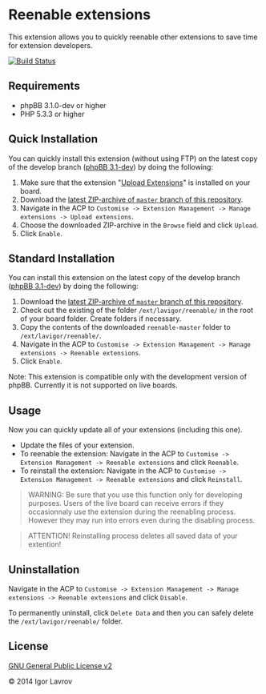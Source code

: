 Reenable extensions
===================
This extension allows you to quickly reenable other extensions to save time for extension developers.

[![Build Status](https://travis-ci.org/lavigor/reenable.svg?branch=master)](https://travis-ci.org/lavigor/reenable)

## Requirements
* phpBB 3.1.0-dev or higher
* PHP 5.3.3 or higher

## Quick Installation
You can quickly install this extension (without using FTP) on the latest copy of the develop branch ([phpBB 3.1-dev](https://github.com/phpbb/phpbb3)) by doing the following:

1. Make sure that the extension "[Upload Extensions](https://github.com/BoardTools/upload)" is installed on your board.
2. Download the [latest ZIP-archive of `master` branch of this repository](https://github.com/lavigor/reenable/archive/master.zip).
3. Navigate in the ACP to `Customise -> Extension Management -> Manage extensions -> Upload extensions`.
4. Choose the downloaded ZIP-archive in the `Browse` field and click `Upload`.
5. Click `Enable`.

## Standard Installation
You can install this extension on the latest copy of the develop branch ([phpBB 3.1-dev](https://github.com/phpbb/phpbb3)) by doing the following:

1. Download the [latest ZIP-archive of `master` branch of this repository](https://github.com/lavigor/reenable/archive/master.zip).
2. Check out the existing of the folder `/ext/lavigor/reenable/` in the root of your board folder. Create folders if necessary.
3. Copy the contents of the downloaded `reenable-master` folder to `/ext/lavigor/reenable/`.
4. Navigate in the ACP to `Customise -> Extension Management -> Manage extensions -> Reenable extensions`.
5. Click `Enable`.

Note: This extension is compatible only with the development version of phpBB. Currently it is not supported on live boards.

## Usage
Now you can quickly update all of your extensions (including this one).

- Update the files of your extension.
- To reenable the extension: Navigate in the ACP to `Customise -> Extension Management -> Reenable extensions` and click `Reenable`.
- To reinstall the extension: Navigate in the ACP to `Customise -> Extension Management -> Reenable extensions` and click `Reinstall`.

> WARNING: Be sure that you use this function only for developing purposes. Users of the live board can receive errors if they occasionnaly use the extension during the reenabling process.
> However they may run into errors even during the disabling process.

> ATTENTION! Reinstalling process deletes all saved data of your extention!

## Uninstallation
Navigate in the ACP to `Customise -> Extension Management -> Manage extensions -> Reenable extensions` and click `Disable`.

To permanently uninstall, click `Delete Data` and then you can safely delete the `/ext/lavigor/reenable/` folder.

## License
[GNU General Public License v2](http://opensource.org/licenses/GPL-2.0)

© 2014 Igor Lavrov